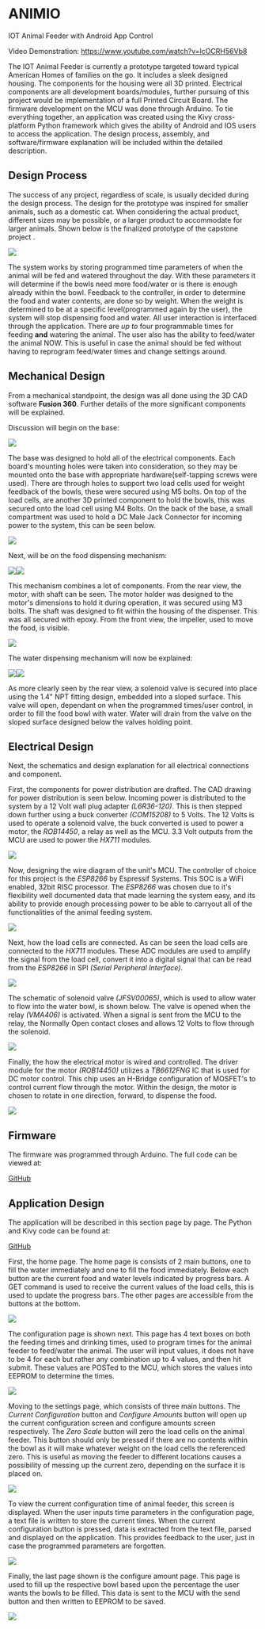 # ANIMIO
IOT Animal Feeder with Android App Control

Video Demonstration:
https://www.youtube.com/watch?v=lcOCRH56Vb8

The IOT Animal Feeder is currently a prototype targeted toward typical American Homes of families on the go. It includes a sleek designed housing. The components for the housing were all 3D printed. Electrical components are all development boards/modules, further pursuing of this project would be implementation of a full Printed Circuit Board. The firmware development on the MCU was done through Arduino. To tie everything together, an application was created using the Kivy cross-platform Python framework which gives the ability of Android and IOS users to access the application. The design process, assembly, and software/firmware explanation will be included within the detailed description.

## Design Process
The success of any project, regardless of scale, is usually decided during the design process. The design for the prototype was inspired for smaller animals, such as a domestic cat. When considering the actual product, different sizes may be possible, or a larger product to accommodate for larger animals. Shown below is the finalized prototype of the capstone project .

![](https://github.com/matt001k/ANIMIO/blob/master/Images/design2.jpg)



The system works by storing programmed time parameters of when the animal will be fed and watered throughout the day. With these parameters it will determine if the bowls need more food/water or is there is enough already within the bowl. Feedback to the controller, in order to determine the food and water contents, are done so by weight. When the weight is determined to be at a specific level(programmed again by the user), the system will stop dispensing food and water. All user interaction is interfaced through the application. There are *up to* four programmable times for feeding **and** watering the animal. The user also has the ability to feed/water the animal NOW. This is useful in case the animal should be fed without having to reprogram feed/water times and change settings around. 

## Mechanical Design
From a mechanical standpoint, the design was all done using the 3D CAD software **Fusion 360**. Further details of the more significant components will be explained. 

Discussion will begin on the base:

![](https://github.com/matt001k/ANIMIO/blob/master/Images/Base.PNG)

The base was designed to hold all of the electrical components. Each board's mounting holes were taken into consideration, so they may be mounted onto the base with appropriate hardware(self-tapping screws were used). There are through holes to support two load cells used for weight feedback of the bowls, these were secured using M5 bolts. On top of the load cells, are another 3D printed component to hold the bowls, this was secured onto the load cell using M4 Bolts. On the back of the base, a small compartment was used to hold a DC Male Jack Connector for incoming power to the system, this can be seen below.

![](https://github.com/matt001k/ANIMIO/blob/master/Images/IncomePow.PNG)

Next, will be on the food dispensing mechanism:

![](https://github.com/matt001k/ANIMIO/blob/master/Images/Food%20Dispensor%20Front.PNG)![](https://github.com/matt001k/ANIMIO/blob/master/Images/Food%20Dispensor.PNG)

This mechanism combines a lot of components. From the rear view, the motor, with shaft can be seen. The motor holder was designed to the motor's dimensions to hold it during operation, it was secured using M3 bolts. The shaft was designed to fit within the housing of the dispenser. This was all secured with epoxy. From the front view, the impeller, used to move the food, is visible.

![](https://github.com/matt001k/ANIMIO/blob/master/Images/Imp.PNG)

The water dispensing mechanism will now be explained:

![](https://github.com/matt001k/ANIMIO/blob/master/Images/Water%20Dispenser%20Front.PNG)![](https://github.com/matt001k/ANIMIO/blob/master/Images/Water%20Dispenser%20Rear.PNG)

As more clearly seen by the rear view, a solenoid valve is secured into place using the 1.4" NPT fitting design, embedded into a sloped surface. This valve will open, dependant on when the programmed times/user control, in order to fill the food bowl with water. Water will drain from the valve on the sloped surface designed below the valves holding point.

## Electrical Design
Next, the schematics and design explanation for all electrical connections and component. 

First, the components for power distribution are drafted. The CAD drawing for power distribution is seen below. Incoming power is distributed to the system by a 12 Volt wall plug adapter *(L6R36-120)*. This is then stepped down further using a buck converter *(COM15208)* to 5 Volts. The 12 Volts is used to operate a solenoid valve, the buck converted is used to power a motor, the *ROB14450*, a relay as well as the MCU. 3.3 Volt outputs from the MCU are used to power the *HX711* modules. 

![](https://github.com/matt001k/ANIMIO/blob/master/Images/cad1.png)

Now, designing the wire diagram of the unit's MCU. The controller of choice for this project is the *ESP8266* by Espressif Systems. This SOC is a WiFi enabled, 32bit RISC processor. The *ESP8266* was chosen due to it's flexibility well documented data that made learning the system easy, and its ability to provide enough processing power to be able to carryout all of the functionalities of the animal feeding system.

![](https://github.com/matt001k/ANIMIO/blob/master/Images/IO.PNG)


Next, how the load cells are connected. As can be seen the load cells are connected to the *HX711* modules. These ADC modules are used to amplify the signal from the load cell, convert it into a digital signal that can be read from the *ESP8266* in SPI *(Serial Peripheral Interface)*.

![](https://github.com/matt001k/ANIMIO/blob/master/Images/Load%20Cells.PNG)

The schematic of solenoid valve *(JFSV00065)*, which is used to allow water to flow into the water bowl, is shown below. The valve is opened when the relay *(VMA406)* is activated. When a signal is sent from the MCU to the relay, the Normally Open contact closes and allows 12 Volts to flow through the solenoid. 

![](https://github.com/matt001k/ANIMIO/blob/master/Images/Solenoid.PNG)

Finally, the how the electrical motor is wired and controlled. The driver module for the motor *(ROB14450)* utilizes a *TB6612FNG* IC that is used for DC motor control. This chip uses an H-Bridge configuration of MOSFET's to control current flow through the motor. Within the design, the motor is chosen to rotate in one direction, forward, to dispense the food. 

![](https://github.com/matt001k/ANIMIO/blob/master/Images/Motor.PNG)

## Firmware
The firmware was programmed through Arduino. The full code can be viewed at:

[GitHub](https://github.com/matt001k/ANIMIO)

## Application Design
The application will be described in this section page by page. The Python and Kivy code can be found at:

[GitHub](https://github.com/matt001k/ANIMIO)

First, the home page. The home page is consists of 2 main buttons, one to fill the water immediately and one to fill the food immediately. Below each button are the current food and water levels indicated by progress bars. A GET command is used to receive the current values of the load cells, this is used to update the progress bars. The other pages are accessible from the buttons at the bottom.

![](https://github.com/matt001k/ANIMIO/blob/master/Images/Main%20Screen.PNG)

The configuration page is shown next. This page has 4 text boxes on both the feeding times and drinking times, used to program times for the animal feeder to feed/water the animal. The user will input values, it does not have to be 4 for each but rather any combination up to 4 values, and then hit submit. These values are POSTed to the MCU, which stores the values into EEPROM to determine the times. 

![](https://github.com/matt001k/ANIMIO/blob/master/Images/Configure%20Screen.PNG)

Moving to the settings page, which consists of three main buttons. The *Current Configuration* button and *Configure Amounts* button will open up the current configuration screen and configure amounts screen respectively. The *Zero Scale* button will zero the load cells on the animal feeder. This button should only be pressed if there are no contents within the bowl as it will make whatever weight on the load cells the referenced zero. This is useful as moving the feeder to different locations causes a possibility of messing up the current zero, depending on the surface it is placed on.

![](https://github.com/matt001k/ANIMIO/blob/master/Images/Settings%20Screen.PNG)

To view the current configuration time of animal feeder, this screen is displayed. When the user inputs time parameters in the configuration page, a text file is written to store the current times. When the current configuration button is pressed, data is extracted from the text file, parsed and displayed on the application. This provides feedback to the user, just in case the programmed parameters are forgotten.

![](https://github.com/matt001k/ANIMIO/blob/master/Images/Current%20Configuration%20View.PNG)

Finally, the last page shown is the configure amount page. This page is used to fill up the respective bowl based upon the percentage the user wants the bowls to be filled. This data is sent to the MCU with the send button and then written to EEPROM to be saved.

![](https://github.com/matt001k/ANIMIO/blob/master/Images/Configure%20Weights%20View.PNG)
